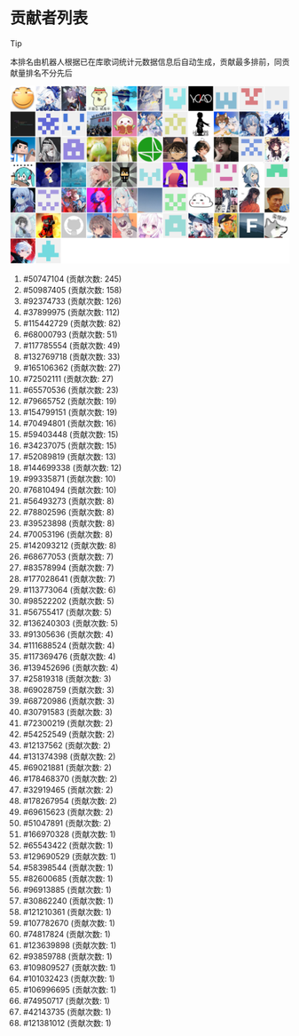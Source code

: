 # 贡献者列表

> [!TIP]
> 本排名由机器人根据已在库歌词统计元数据信息后自动生成，贡献最多排前，同贡献量排名不分先后

![贡献者头像画廊](./CONTRIBUTORS.svg)

1. #50747104 (贡献次数: 245)
2. #50987405 (贡献次数: 158)
3. #92374733 (贡献次数: 126)
4. #37899975 (贡献次数: 112)
5. #115442729 (贡献次数: 82)
6. #68000793 (贡献次数: 51)
7. #117785554 (贡献次数: 49)
8. #132769718 (贡献次数: 33)
9. #165106362 (贡献次数: 27)
10. #72502111 (贡献次数: 27)
11. #65570536 (贡献次数: 23)
12. #79665752 (贡献次数: 19)
13. #154799151 (贡献次数: 19)
14. #70494801 (贡献次数: 16)
15. #59403448 (贡献次数: 15)
16. #34237075 (贡献次数: 15)
17. #52089819 (贡献次数: 13)
18. #144699338 (贡献次数: 12)
19. #99335871 (贡献次数: 10)
20. #76810494 (贡献次数: 10)
21. #56493273 (贡献次数: 8)
22. #78802596 (贡献次数: 8)
23. #39523898 (贡献次数: 8)
24. #70053196 (贡献次数: 8)
25. #142093212 (贡献次数: 8)
26. #68677053 (贡献次数: 7)
27. #83578994 (贡献次数: 7)
28. #177028641 (贡献次数: 7)
29. #113773064 (贡献次数: 6)
30. #98522202 (贡献次数: 5)
31. #56755417 (贡献次数: 5)
32. #136240303 (贡献次数: 5)
33. #91305636 (贡献次数: 4)
34. #111688524 (贡献次数: 4)
35. #117369476 (贡献次数: 4)
36. #139452696 (贡献次数: 4)
37. #25819318 (贡献次数: 3)
38. #69028759 (贡献次数: 3)
39. #68720986 (贡献次数: 3)
40. #30791583 (贡献次数: 3)
41. #72300219 (贡献次数: 2)
42. #54252549 (贡献次数: 2)
43. #12137562 (贡献次数: 2)
44. #131374398 (贡献次数: 2)
45. #69021881 (贡献次数: 2)
46. #178468370 (贡献次数: 2)
47. #32919465 (贡献次数: 2)
48. #178267954 (贡献次数: 2)
49. #69615623 (贡献次数: 2)
50. #51047891 (贡献次数: 2)
51. #166970328 (贡献次数: 1)
52. #65543422 (贡献次数: 1)
53. #129690529 (贡献次数: 1)
54. #58398544 (贡献次数: 1)
55. #82600685 (贡献次数: 1)
56. #96913885 (贡献次数: 1)
57. #30862240 (贡献次数: 1)
58. #121210361 (贡献次数: 1)
59. #107782670 (贡献次数: 1)
60. #74817824 (贡献次数: 1)
61. #123639898 (贡献次数: 1)
62. #93859788 (贡献次数: 1)
63. #109809527 (贡献次数: 1)
64. #101032423 (贡献次数: 1)
65. #106996695 (贡献次数: 1)
66. #74950717 (贡献次数: 1)
67. #42143735 (贡献次数: 1)
68. #121381012 (贡献次数: 1)
